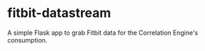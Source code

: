 fitbit-datastream
=================

A simple Flask app to grab Fitbit data for the Correlation Engine's consumption.